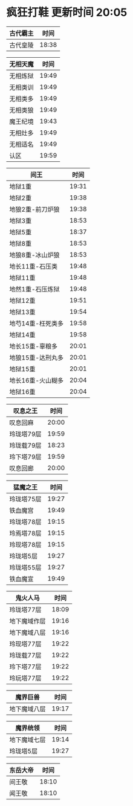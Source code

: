 # 疯狂打鞋 更新时间 20:05

| 古代霸主   | 时间    |
|--------|-------|
| 古代皇陵 | 18:38 |

| 无相天魔   | 时间    |
|--------|-------|
| 无相炼狱 | 19:49 |
| 无相类训 | 19:49 |
| 无相类多 | 19:49 |
| 无相类狼 | 19:49 |
| 魔王纪境 | 19:43 |
| 无相灶多 | 19:49 |
| 无相适名 | 19:49 |
| 认区 | 19:59 |

| 间王   | 时间    |
|--------|-------|
| 地狱1重 | 19:31 |
| 地狱2重 | 19:38 |
| 地狼2重-前刀炉狼 | 19:38 |
| 地狱3重 | 18:53 |
| 地狱5重 | 18:37 |
| 地狱8重 | 18:53 |
| 地狼8重-冰山炉狼 | 18:53 |
| 地长11重-石压类 | 19:48 |
| 地狱11重 | 19:48 |
| 地然1重-石压炼狱 | 19:48 |
| 地狱12重 | 19:51 |
| 地狱13重 | 19:54 |
| 地芍14重-枉死类多 | 19:58 |
| 地狱14重 | 19:58 |
| 地长15重-辜粮多 | 20:01 |
| 地狼15重-达刑丸多 | 20:01 |
| 地狱15重 | 20:01 |
| 地长16重-火山糊多 | 20:04 |
| 地狱16重 | 20:04 |

| 叹息之王   | 时间    |
|--------|-------|
| 叹息回麻 | 20:00 |
| 玲珑塔79层 | 19:59 |
| 玲珑载79层 | 18:23 |
| 玲下塔79层 | 19:59 |
| 叹息回廊 | 20:00 |

| 猛魔之王   | 时间    |
|--------|-------|
| 玲珑塔75层 | 19:27 |
| 铁血魔宫 | 19:49 |
| 玲珑塔78层 | 19:15 |
| 玲焉塔78层 | 19:15 |
| 玲现塔78层 | 19:15 |
| 玲珑塔5层 | 19:27 |
| 玲珑塔55层 | 19:27 |
| 铁血魔宣 | 19:49 |

| 鬼火人马   | 时间    |
|--------|-------|
| 玲珑塔77层 | 18:09 |
| 地下魔域作层 | 19:16 |
| 地下魔域八层 | 19:16 |
| 玲现塔77层 | 19:22 |
| 玲珑载77层 | 19:22 |
| 玲下塔77层 | 19:22 |
| 玲玩塔77层 | 19:22 |

| 魔界巨兽   | 时间    |
|--------|-------|
| 地下魔域八层 | 19:17 |

| 魔界统领   | 时间    |
|--------|-------|
| 地下魔域七层 | 19:14 |
| 玲珑塔5层 | 19:27 |

| 东岳大帝   | 时间    |
|--------|-------|
| 间王敬 | 18:10 |
| 闻王敬 | 18:10 |